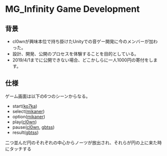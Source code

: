 # MG_Infinity Game Development

## 背景
- cl0wnが興味本位で持ち掛けたUnityでの音ゲー開発に今のメンバーが加わった。
- 設計、開発、公開のプロセスを体験することを目的としている。
- 2019/4/1までに公開できない場合、どこかしらに一人1000円の寄付をします。

## 仕様
ゲーム画面は以下の6つのシーンからなる。
- start([ko7ka](https://github.com/ko7ka))
- select([mikaner](https://github.com/Mikaner))
- option([mikaner](https://github.com/Mikaner))
- play([cl0wn](https://github.com/cl0wn))
- pause([cl0wn](https://github.com/cl0wn), [gbtss](https://github.com/syun1015))
- result([gbtss](https://github.com/syun1015))

二つ並んだ円のそれぞれの中心からノーツが放出され、それらが円の上に来た時にタッチする
